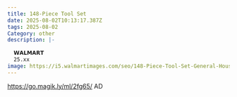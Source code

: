 ```yaml
---
title: 148-Piece Tool Set
date: 2025-08-02T10:13:17.387Z
tags: 2025-08-02
Category: other
description: |-
  
  𝗪𝗔𝗟𝗠𝗔𝗥𝗧 
  25.xx
image: https://i5.walmartimages.com/seo/148-Piece-Tool-Set-General-Household-Hand-Kit-Plastic-Toolbox-Storage-Case-Mechanic-Basic-Home-Tool-Kit-Men-Women-Includes-Essential-Repair-Tools-Hom_939ba747-34d7-48b5-923f-40fcb8db14a8.57ea5592b3e5f96d77c35ec9c9fe3815.png?odnHeight=573&odnWidth=573&odnBg=FFFFFF
---
```

https://go.magik.ly/ml/2fg65/
AD